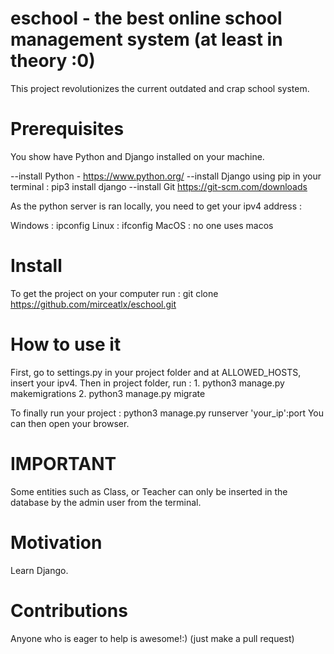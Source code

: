 # eschool - the best online school management system (at least in theory :0)

This project revolutionizes the current outdated and crap school system.


# Prerequisites

You show have Python and Django installed on your machine.

--install Python - https://www.python.org/
--install Django using pip in your terminal : pip3 install django
--install Git https://git-scm.com/downloads


As the python server is ran locally, you need to get your ipv4 address :

Windows : ipconfig
Linux : ifconfig
MacOS : no one uses macos

# Install 
To get the project on your computer run : git clone https://github.com/mirceatlx/eschool.git

# How to use it

First, go to settings.py in your project folder and at ALLOWED_HOSTS, insert your ipv4.
Then in project folder, run :
    1. python3 manage.py makemigrations
    2. python3 manage.py migrate

To finally run your project : python3 manage.py runserver 'your_ip':port
You can then open your browser.

# IMPORTANT
Some entities such as Class, or Teacher can only  be inserted in the database by the admin user 
from the terminal. 

# Motivation
Learn Django.

# Contributions
Anyone who is eager to help is awesome!:) (just make a pull request)






